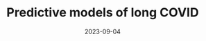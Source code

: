 ---
title: "Predictive models of long COVID"
collection: publications
permalink: /publication/2023-09-04-longcovid-prediction
date: 2023-09-04
venue: 'eBioMedicine'
paperurl: 'https://doi.org/10.1016/j.ebiom.2023.104777'

citation: 'Antony, B. et al. Predictive models of long COVID. eBioMedicine 96, 104777 (2023).'
---